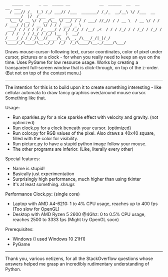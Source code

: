 ```
   _____ __    _ __  _____ __             __  ______  __  __                 __  ___                    
  / ___// /_  (_) /_/ ___// /___  _______/ /_/_  __/__\ \/ /___  __  _______/  |/  /___  __  __________ 
  \__ \/ __ \/ / __/\__ \/ __/ / / / ___/ //_// / / __ \  / __ \/ / / / ___/ /|_/ / __ \/ / / / ___/ _ \
 ___/ / / / / / /_ ___/ / /_/ /_/ / /__/ ,<  / / / /_/ / / /_/ / /_/ / /  / /  / / /_/ / /_/ (__  )  __/
/____/_/ /_/_/\__//____/\__/\__,_/\___/_/|_|/_/  \____/_/\____/\__,_/_/  /_/  /_/\____/\__,_/____/\___/
```
Draws mouse-cursor-following text, cursor coordinates, color of pixel under cursor, pictures or a clock - for when you really need to keep an eye on the time. Uses PyGame for low resource usage. Works by creating a transparent full-screen window that is click-through, on top of the z-order. (But not on top of the context menu.)

---

The intention for this is to build upon it to create something interesting - like cellular automata to draw fancy graphics over/around mouse cursor. Something like that.

Usage:
- Run sparkles.py for a nice sparkle effect with velocity and gravity. (not optimized)
- Run clock.py for a clock beneath your cursor. (optimized)
- Run color.py for RGB values of the pixel. Also draws a 40x40 square, filled with the color for visibility.
- Run picture.py to have a stupid python image follow your mouse.
- The other programs are inferior. (Like, literally every other)


Special features:
- Name is stupid!
- Basically just experimentation
- Surprisingly high performance, much higher than using tkinter
- It's at least something. *shrugs*


Performance Clock.py: (single core)
- Laptop with AMD A4-6210: 1 to 4% CPU usage, reaches up to 400 fps (Too slow for OpenGL)
- Desktop with AMD Ryzen 5 2600 @4Ghz: 0 to 0.5% CPU usage, reaches 2500 to 3333 fps (Might try OpenGL soon)


Prerequisites:
- Windows (I used Windows 10 21H1)
- PyGame



---
Thank you, various netizens, for all the StackOverflow questions whose answers helped me grasp an incredibly rudimentary understanding of Python.

